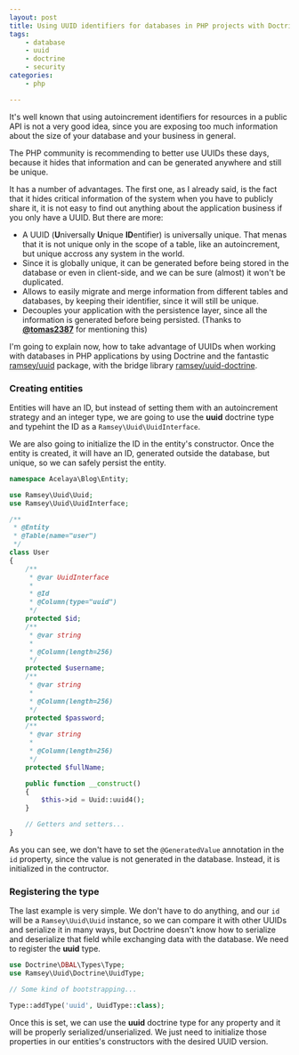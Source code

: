 ```yaml
---
layout: post
title: Using UUID identifiers for databases in PHP projects with Doctrine 
tags:
    - database
    - uuid
    - doctrine
    - security
categories:
    - php

---
```


It's well known that using autoincrement identifiers for resources in a public API is not a very good idea, since you are exposing too much information about the size of your database and your business in general.

The PHP community is recommending to better use UUIDs these days, because it hides that information and can be generated anywhere and still be unique.
 
It has a number of advantages. The first one, as I already said, is the fact that it hides critical information of the system when you have to publicly share it, it is not easy to find out anything about the application business if you only have a UUID. But there are more:

* A UUID (**U**niversally **U**nique **ID**entifier) is universally unique. That menas that it is not unique only in the scope of a table, like an autoincrement, but unique accross any system in the world.
* Since it is globally unique, it can be generated before being stored in the database or even in client-side, and we can be sure (almost) it won't be duplicated.
* Allows to easily migrate and merge information from different tables and databases, by keeping their identifier, since it will still be unique.
* Decouples your application with the persistence layer, since all the information is generated before being persisted. (Thanks to **<a href="https://twitter.com/tomas2387/status/658237457117368320" target="_blank">@tomas2387</a>** for mentioning this)

I'm going to explain now, how to take advantage of UUIDs when working with databases in PHP applications by using Doctrine and the fantastic [ramsey/uuid](https://github.com/ramsey/uuid) package, with the bridge library [ramsey/uuid-doctrine](https://github.com/ramsey/uuid-doctrine).

### Creating entities

Entities will have an ID, but instead of setting them with an autoincrement strategy and an integer type, we are going to use the **uuid** doctrine type and typehint the ID as a `Ramsey\Uuid\UuidInterface`.

We are also going to initialize the ID in the entity's constructor. Once the entity is created, it will have an ID, generated outside the database, but unique, so we can safely persist the entity.
 
```php
namespace Acelaya\Blog\Entity;

use Ramsey\Uuid\Uuid;
use Ramsey\Uuid\UuidInterface;

/**
 * @Entity
 * @Table(name="user")
 */
class User
{
    /**
     * @var UuidInterface
     *
     * @Id
     * @Column(type="uuid")
     */
    protected $id;
    /**
     * @var string
     *
     * @Column(length=256)
     */
    protected $username;
    /**
     * @var string
     *
     * @Column(length=256)
     */
    protected $password;
    /**
     * @var string
     *
     * @Column(length=256)
     */
    protected $fullName;

    public function __construct()
    {
        $this->id = Uuid::uuid4();
    }

    // Getters and setters...
}
```
As you can see, we don't have to set the `@GeneratedValue` annotation in the `id` property, since the value is not generated in the database. Instead, it is initialized in the contructor.

### Registering the type

The last example is very simple. We don't have to do anything, and our `id` will be a `Ramsey\Uuid\Uuid` instance, so we can compare it with other UUIDs and serialize it in many ways, but Doctrine doesn't know how to serialize and deserialize that field while exchanging data with the database. We need to register the **uuid** type.

```php
use Doctrine\DBAL\Types\Type;
use Ramsey\Uuid\Doctrine\UuidType;

// Some kind of bootstrapping...

Type::addType('uuid', UuidType::class);
```

Once this is set, we can use the **uuid** doctrine type for any property and it will be properly serialized/unserialized. We just need to initialize those properties in our entities's constructors with the desired UUID version.
